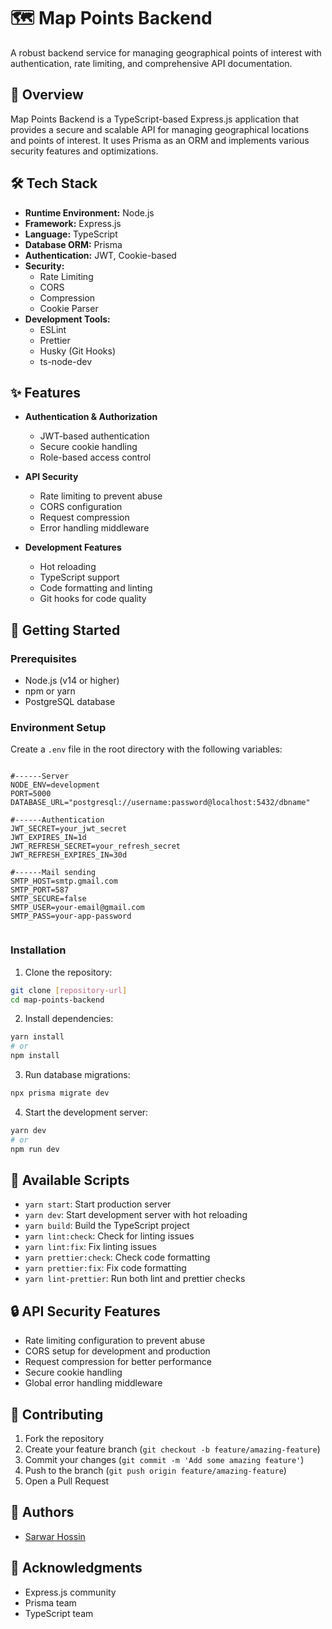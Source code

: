 # 🗺️ Map Points Backend

A robust backend service for managing geographical points of interest with authentication, rate limiting, and comprehensive API documentation.

## 🚀 Overview

Map Points Backend is a TypeScript-based Express.js application that provides a secure and scalable API for managing geographical locations and points of interest. It uses Prisma as an ORM and implements various security features and optimizations.

## 🛠️ Tech Stack

- **Runtime Environment:** Node.js
- **Framework:** Express.js
- **Language:** TypeScript
- **Database ORM:** Prisma
- **Authentication:** JWT, Cookie-based
- **Security:** 
  - Rate Limiting
  - CORS
  - Compression
  - Cookie Parser
- **Development Tools:**
  - ESLint
  - Prettier
  - Husky (Git Hooks)
  - ts-node-dev

## ✨ Features

- **Authentication & Authorization**
  - JWT-based authentication
  - Secure cookie handling
  - Role-based access control

- **API Security**
  - Rate limiting to prevent abuse
  - CORS configuration
  - Request compression
  - Error handling middleware

- **Development Features**
  - Hot reloading
  - TypeScript support
  - Code formatting and linting
  - Git hooks for code quality

## 🚦 Getting Started

### Prerequisites

- Node.js (v14 or higher)
- npm or yarn
- PostgreSQL database

### Environment Setup

Create a `.env` file in the root directory with the following variables:

```env

#------Server
NODE_ENV=development
PORT=5000
DATABASE_URL="postgresql://username:password@localhost:5432/dbname"

#------Authentication
JWT_SECRET=your_jwt_secret
JWT_EXPIRES_IN=1d
JWT_REFRESH_SECRET=your_refresh_secret
JWT_REFRESH_EXPIRES_IN=30d

#------Mail sending
SMTP_HOST=smtp.gmail.com
SMTP_PORT=587
SMTP_SECURE=false
SMTP_USER=your-email@gmail.com
SMTP_PASS=your-app-password


```

### Installation

1. Clone the repository:
```bash
git clone [repository-url]
cd map-points-backend
```

2. Install dependencies:
```bash
yarn install
# or
npm install
```

3. Run database migrations:
```bash
npx prisma migrate dev
```

4. Start the development server:
```bash
yarn dev
# or
npm run dev
```

## 📝 Available Scripts

- `yarn start`: Start production server
- `yarn dev`: Start development server with hot reloading
- `yarn build`: Build the TypeScript project
- `yarn lint:check`: Check for linting issues
- `yarn lint:fix`: Fix linting issues
- `yarn prettier:check`: Check code formatting
- `yarn prettier:fix`: Fix code formatting
- `yarn lint-prettier`: Run both lint and prettier checks

## 🔒 API Security Features

- Rate limiting configuration to prevent abuse
- CORS setup for development and production
- Request compression for better performance
- Secure cookie handling
- Global error handling middleware

## 🤝 Contributing

1. Fork the repository
2. Create your feature branch (`git checkout -b feature/amazing-feature`)
3. Commit your changes (`git commit -m 'Add some amazing feature'`)
4. Push to the branch (`git push origin feature/amazing-feature`)
5. Open a Pull Request

## 👥 Authors

- [Sarwar Hossin](https://github.com/sarwar-asik)

## 🙏 Acknowledgments

- Express.js community
- Prisma team
- TypeScript team